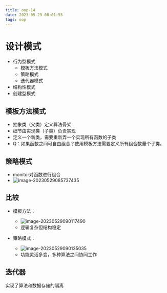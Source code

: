 ```yaml
---
title: oop-14
date: 2023-05-29 08:01:55
tags: oop
---
```

# 设计模式
- 行为型模式
  - 模板方法模式
  - 策略模式
  - 迭代器模式
- 结构性模式
- 创建型模式
<!-- more -->
## 模板方法模式
- 抽象类（父类）定义算法骨架
- 细节由实现类（子类）负责实现
- 定义一个新类，需要重新弄一个实现所有函数的子类
- Q：如果函数之间可自由组合？使用模板方法需要定义所有组合数量个子类。

## 策略模式
- monitor对函数进行组合
- ![image-20230529085737435](C:\Users\yuton\AppData\Roaming\Typora\typora-user-images\image-20230529085737435.png)

## 比较

- 模板方法：
  - ![image-20230529090117490](C:\Users\yuton\AppData\Roaming\Typora\typora-user-images\image-20230529090117490.png)
  - 逻辑复杂但结构稳定

- 策略模式：
  - ![image-20230529090135035](C:\Users\yuton\AppData\Roaming\Typora\typora-user-images\image-20230529090135035.png)
  - 功能灵活多变，多种算法之间协同工作

## 迭代器

实现了算法和数据存储的隔离